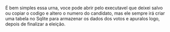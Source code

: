 É bem simples essa urna, voce pode abrir pelo executavel que deixei salvo ou copiar o codigo e altero o numero do candidato, mas ele sempre irá criar uma tabela no Sqlite para armazenar os dados dos votos e apuralos logo, depois de finalizar a eleição.

